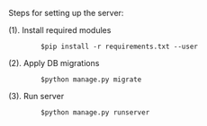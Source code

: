 Steps for setting up the server: 

(1). Install required modules 

			$pip install -r requirements.txt --user

(2). Apply DB migrations

			$python manage.py migrate
		
(3). Run server

			$python manage.py runserver
		
		
